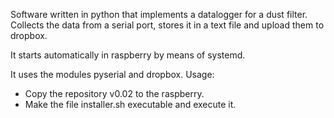 Software written in python that implements a datalogger for a dust filter.
Collects the data from a serial port, stores it in a text file and upload them to dropbox.

It starts automatically in raspberry by means of systemd.

It uses the modules pyserial and dropbox. 
Usage:

- Copy the repository v0.02 to the raspberry.
- Make the file installer.sh executable and execute it.
